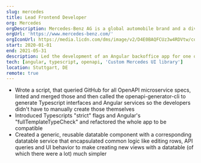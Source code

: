 ```yaml
---
slug: mercedes
title: Lead Frontend Developer
org: Mercedes
orgDescription: Mercedes-Benz AG is a global automobile brand and a division of the German company Daimler AG. The brand is known for luxury vehicles, buses, coaches, and trucks.
orgUrl: 'https://www.mercedes-benz.com/'
orgIconUrl: https://media.licdn.com/dms/image/v2/D4E0BAQFCUz3w4RDVtw/company-logo_100_100/company-logo_100_100/0/1719907715437/mercedes_benz_ag_logo?e=1733356800&v=beta&t=T4duPIYI48qbUsAi6y3Abvr2jF15cxBNIDQCyFd_08w
start: 2020-01-01
end: 2021-05-31
description: Led the development of an Angular backoffice app for one of the biggest car manufacturers in Germany.
tech: [angular, typescript, openapi, 'Custom Mercedes UI library']
location: Stuttgart, DE
remote: true
---
```


- Wrote a script, that queried GitHub for all OpenAPI microservice specs, linted and merged those and then called the openapi-generator-cli to generate Typescript interfaces and Angular services so the developers didn't have to manually create those themselves
- Introduced Typescripts "strict" flags and Angular's "fullTemplateTypeCheck" and refactored the whole app to be compatible
- Created a generic, reusable datatable component with a corresponding datatable service that encapsulated common logic like editing rows, API queries and UI behavior to make creating new views with a datatable (of which there were a lot) much simpler

